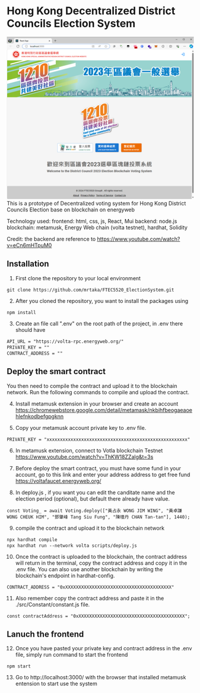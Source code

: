 # Hong Kong Decentralized District Councils Election System 
![Frontend Homepage](./FrontendImage/page01(cover).png)
This is a prototype of Decentralized voting system for Hong Kong District Councils Election base on blockchain on energyweb


Technology used:
frontend: html, css, js, React, Mui
backend: node.js
blockchain: metamusk, Energy Web chain (volta testnet), hardhat, Solidity

Credit:
the backend are reference to https://www.youtube.com/watch?v=eCn6mHTpuM0

## Installation

1. First clone the repository to your local environment
```shell
git clone https://github.com/mrtaka/FTEC5520_ElectionSystem.git
```

2. After you cloned the repository, you want to install the packages using
```shell
npm install
```

3. Create an file call ".env" on the root path of the project, in .env there should have
```
API_URL = "https://volta-rpc.energyweb.org/"
PRIVATE_KEY = ""
CONTRACT_ADDRESS = ""
```

## Deploy the smart contract

You then need to compile the contract and upload it to the blockchain network. Run the following commands to compile and upload the contract.

4. Install metamusk extension in your browser and create an account<br>
https://chromewebstore.google.com/detail/metamask/nkbihfbeogaeaoehlefnkodbefgpgknn

5. Copy your metamusk account private key to .env file.
```
PRIVATE_KEY = "xxxxxxxxxxxxxxxxxxxxxxxxxxxxxxxxxxxxxxxxxxxxxxxxxxxxx"
```

6. In metamusk extension, connect to Votla blockchain Testnet<br>
https://www.youtube.com/watch?v=ThKW18ZZalg&t=3s

7. Before deploy the smart contract, you must have some fund in your account, go to this link and enter your address address to get free fund<br>
https://voltafaucet.energyweb.org/

9. In deploy.js , if you want you can edit the canditate name and the election period (optional), but default there already have value.
```
const Voting_ = await Voting.deploy(["黃占永 WONG JIM WING", "黃卓謙 WONG CHEUK HIM", "鄧肇峰 Tang Siu Fung", "陳壇丹 CHAN Tan-tan"], 1440);
```

9. compile the contract and upload it to the blockchain network
```shell
npx hardhat compile
npx hardhat run --network volta scripts/deploy.js
```

10. Once the contract is uploaded to the blockchain, the contract address will return in the terminal, copy the contract address and copy it in the .env file. You can also use another blockchain by writing the blockchain's endpoint in hardhat-config.
```
CONTRACT_ADDRESS = "0xXXXXXXXXXXXXXXXXXXXXXXXXXXXXXXXXXXXXXXXX"
```

11. Also remember copy the contract address and paste it in the ./src/Constant/constant.js file.
```
const contractAddress = "0xXXXXXXXXXXXXXXXXXXXXXXXXXXXXXXXXXXXXXXXX";
```

## Lanuch the frontend

12. Once you have pasted your private key and contract address in the .env file, simply run command to start the frontend
```shell
npm start
```
13. Go to http://localhost:3000/ with the browser that installed metamusk entension to start use the system
